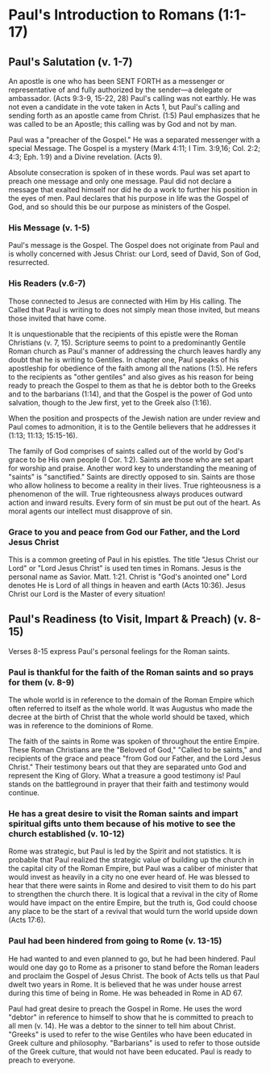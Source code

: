 # Paul's Introduction to Romans (1:1-17)

## Paul's Salutation (v. 1-7)

An apostle is one who has been SENT FORTH as a messenger or representative of and fully authorized by the sender—a delegate or ambassador. (Acts 9:3-9, 15-22, 28) Paul's calling was not earthly. He was not even a candidate in the vote taken in Acts 1, but Paul's calling and sending forth as an apostle came from Christ. (1:5) Paul emphasizes that he was called to be an Apostle; this calling was by God and not by man.

Paul was a "preacher of the Gospel." He was a separated messenger with a special Message. The Gospel is a mystery (Mark 4:11; I Tim. 3:9,16; Col. 2:2; 4:3; Eph. 1:9) and a Divine revelation. (Acts 9).

Absolute consecration is spoken of in these words. Paul was set apart to preach one message and only one message. Paul did not declare a message that exalted himself nor did he do a work to further his position in the eyes of men. Paul declares that his purpose in life was the Gospel of God, and so should this be our purpose as ministers of the Gospel.

### His Message (v. 1-5)

Paul's message is the Gospel. The Gospel does not originate from Paul and is wholly concerned with Jesus Christ: our Lord, seed of David, Son of God, resurrected.

### His Readers (v.6-7)

Those connected to Jesus are connected with Him by His calling. The Called that Paul is writing to does not simply mean those invited, but means those invited that have come.

It is unquestionable that the recipients of this epistle were the Roman Christians (v. 7, 15). Scripture seems to point to a predominantly Gentile Roman church as Paul's manner of addressing the church leaves hardly any doubt that he is writing to Gentiles. In chapter one, Paul speaks of his apostleship for obedience of the faith among all the nations (1:5). He refers to the recipients as "other gentiles" and also gives as his reason for being ready to preach the Gospel to them as that he is debtor both to the Greeks and to the barbarians (1:14), and that the Gospel is the power of God unto salvation, though to the Jew first, yet to the Greek also (1:16).

When the position and prospects of the Jewish nation are under review and Paul comes to admonition, it is to the Gentile believers that he addresses it (1:13; 11:13; 15:15-16).

The family of God comprises of saints called out of the world by God's grace to be His own people (I Cor. 1:2). Saints are those who are set apart for worship and praise. Another word key to understanding the meaning of "saints" is "sanctified." Saints are directly opposed to sin. Saints are those who allow holiness to become a reality in their lives. True righteousness is a phenomenon of the will. True righteousness always produces outward action and inward results. Every form of sin must be put out of the heart. As moral agents our intellect must disapprove of sin.

### Grace to you and peace from God our Father, and the Lord Jesus Christ

This is a common greeting of Paul in his epistles. The title "Jesus Christ our Lord" or "Lord Jesus Christ" is used ten times in Romans. Jesus is the personal name as Savior. Matt. 1:21. Christ is "God's anointed one" Lord denotes He is Lord of all things in heaven and earth (Acts 10:36). Jesus Christ our Lord is the Master of every situation!

## Paul's Readiness (to Visit, Impart & Preach)	 (v. 8-15)

Verses 8-15 express Paul's personal feelings for the Roman saints.

### Paul is thankful for the faith of the Roman saints and so prays for them (v. 8-9)

The whole world is in reference to the domain of the Roman Empire which often referred to itself as the whole world. It was Augustus who made the decree at the birth of Christ that the whole world should be taxed, which was in reference to the dominions of Rome.

The faith of the saints in Rome was spoken of throughout the entire Empire. These Roman Christians are the "Beloved of God," "Called to be saints," and recipients of the grace and peace "from God our Father, and the Lord Jesus Christ." Their testimony bears out that they are separated unto God and represent the King of Glory. What a treasure a good testimony is! Paul stands on the battleground in prayer that their faith and testimony would continue.

### He has a great desire to visit the Roman saints and impart spiritual gifts unto them because of his motive to see the church established (v. 10-12)

Rome was strategic, but Paul is led by the Spirit and not statistics. It is probable that Paul realized the strategic value of building up the church in the capital city of the Roman Empire, but Paul was a caliber of minister that would invest as heavily in a city no one ever heard of. He was blessed to hear that there were saints in Rome and desired to visit them to do his part to strengthen the church there. It is logical that a revival in the city of Rome would have impact on the entire Empire, but the truth is, God could choose any place to be the start of a revival that would turn the world upside down (Acts 17:6).

### Paul had been hindered from going to Rome (v. 13-15)

He had wanted to and even planned to go, but he had been hindered. Paul would one day go to Rome as a prisoner to stand before the Roman leaders and proclaim the Gospel of Jesus Christ. The book of Acts tells us that Paul dwelt two years in Rome. It is believed that he was under house arrest during this time of being in Rome. He was beheaded in Rome in AD 67.

Paul had great desire to preach the Gospel in Rome. He uses the word "debtor" in reference to himself to show that he is committed to preach to all men (v. 14). He was a debtor to the sinner to tell him about Christ. "Greeks" is used to refer to the wise Gentiles who have been educated in Greek culture and philosophy. "Barbarians" is used to refer to those outside of the Greek culture, that would not have been educated. Paul is ready to preach to everyone.

